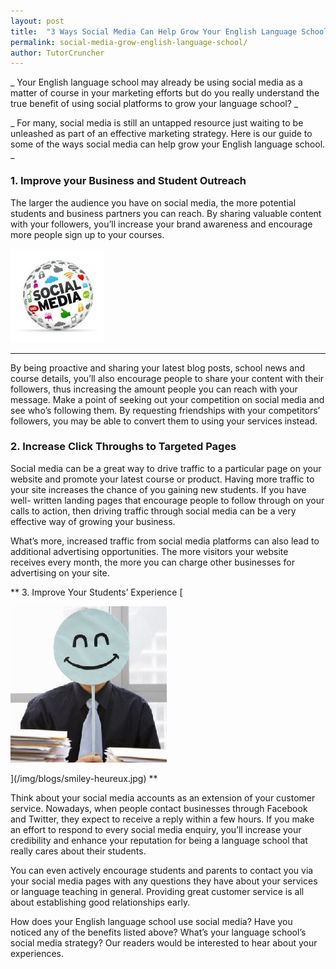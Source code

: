```yaml
---
layout: post
title:  "3 Ways Social Media Can Help Grow Your English Language School"
permalink: social-media-grow-english-language-school/
author: TutorCruncher
---
```

_ Your English language school may already be using social media as a matter
of course in your marketing efforts but do you really understand the true
benefit of using social platforms to grow your language school? _

_ For many, social media is still an untapped resource just waiting to be
unleashed as part of an effective marketing strategy. Here is our guide to
some of the ways social media can help grow your English language school. _

### 1\. Improve your Business and Student Outreach

The larger the audience you have on social media, the more potential students
and business partners you can reach. By sharing valuable content with your
followers, you’ll increase your brand awareness and encourage more people sign
up to your courses.

<div class="img-holder full-width">
   <img src="/img/blogs/images-3-150x150.jpeg" alt-text="Tutor Social Media"/>
</div>

** **

By being proactive and sharing your latest blog posts, school news and course
details, you’ll also encourage people to share your content with their
followers, thus increasing the amount people you can reach with your message.
Make a point of seeking out your competition on social media and see who’s
following them. By requesting friendships with your competitors’ followers,
you may be able to convert them to using your services instead.

### 2\. Increase Click Throughs to Targeted Pages

Social media can be a great way to drive traffic to a particular page on your
website and promote your latest course or product. Having more traffic to your
site increases the chance of you gaining new students. If you have well-
written landing pages that encourage people to follow through on your calls to
action, then driving traffic through social media can be a very effective way
of growing your business.

What’s more, increased traffic from social media platforms can also lead to
additional advertising opportunities. The more visitors your website receives
every month, the more you can charge other businesses for advertising on your
site.

** 3\. Improve Your Students’ Experience [

<div class="img-holder full-width">
   <img src="/img/blogs/smiley-heureux.jpg" alt-text="Happy Experience Tutoring"/>
</div>

](/img/blogs/smiley-heureux.jpg) **

Think about your social media accounts as an extension of your customer
service. Nowadays, when people contact businesses through Facebook and
Twitter, they expect to receive a reply within a few hours. If you make an
effort to respond to every social media enquiry, you’ll increase your
credibility and enhance your reputation for being a language school that
really cares about their students.

You can even actively encourage students and parents to contact you via your
social media pages with any questions they have about your services or
language teaching in general. Providing great customer service is all about
establishing good relationships early.

How does your English language school use social media? Have you noticed any
of the benefits listed above? What’s your language school’s social media
strategy? Our readers would be interested to hear about your experiences.
